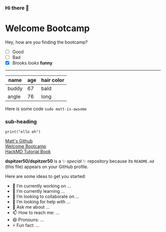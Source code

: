 ### Hi there 👋 
# Welcome Bootcamp
 
Hey, how are you finding the bootcamp? 

- [ ] Good
- [ ] Bad
- [x] Brooks *looks* **funny**

---

|name|age|hair color|
|---|---|---|
|buddy|67|bald|
|angle|76|long|

Here is some code `sudo matt-is-awsome`
  
### sub-heading
```python=
print("ello eh")
```

[Matt's Github](https://github.com/mattdavis0351)<br>
[Welcome Bootcamp](/ZMYJ8jqZRdatEjK9o8XqoQ)<br>
[HackMD Tutorial Book](https://hackmd.io/c/tutorials/%2Fs%2Ftutorials)<br>



**dspitzer50/dspitzer50** is a ✨ _special_ ✨ repository because its `README.md` (this file) appears on your GitHub profile.

Here are some ideas to get you started:

- 🔭 I’m currently working on ...
- 🌱 I’m currently learning ...
- 👯 I’m looking to collaborate on ...
- 🤔 I’m looking for help with ...
- 💬 Ask me about ...
- 📫 How to reach me: ...
- 😄 Pronouns: ...
- ⚡ Fun fact: ...

